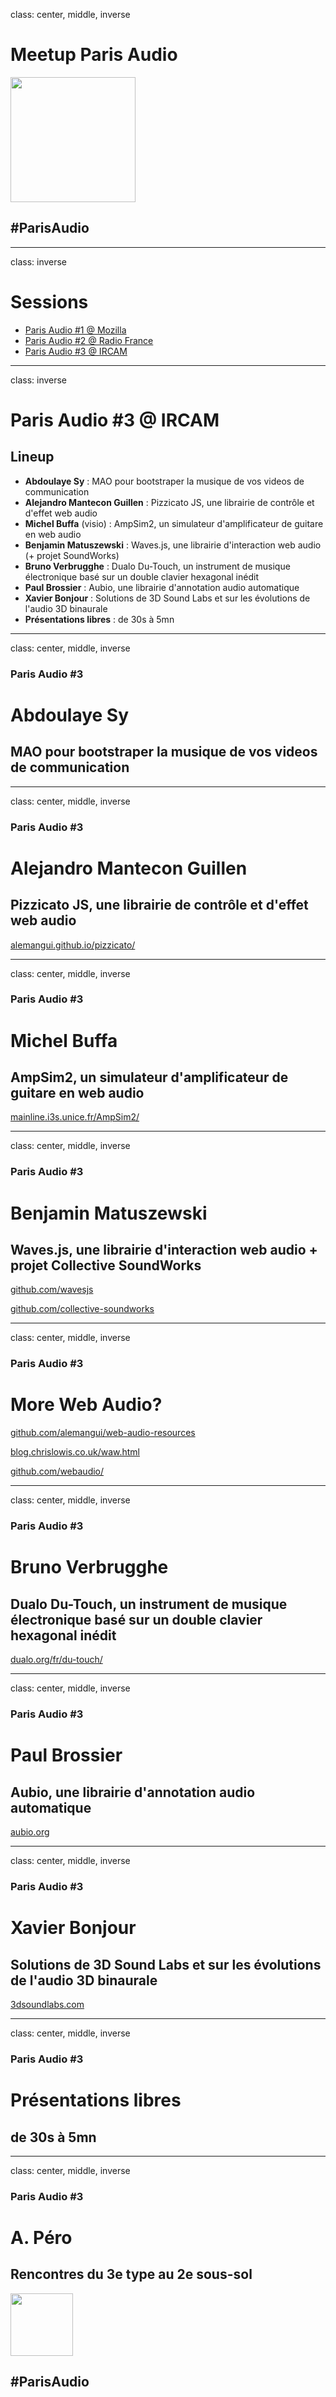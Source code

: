 class: center, middle, inverse

# Meetup Paris Audio

<img src="./img/vu_meter.jpg" height="200px" />

## #ParisAudio

---
class: inverse

# Sessions

- [Paris Audio #1 @ Mozilla](https://www.meetup.com/fr-FR/Paris-Audio/events/183927232/)
- [Paris Audio #2 @ Radio France](https://www.meetup.com/fr-FR/Paris-Audio/events/214035842/)
- [Paris Audio #3 @ IRCAM](Session3/index.html)

---
class: inverse

# Paris Audio #3 @ IRCAM

## Lineup

- **Abdoulaye Sy** : MAO pour bootstraper la musique de vos videos de communication
- **Alejandro Mantecon Guillen** : Pizzicato JS, une librairie de contrôle et d'effet web audio
- **Michel Buffa** (visio) : AmpSim2, un simulateur d'amplificateur de guitare en web audio
- **Benjamin Matuszewski** : Waves.js, une librairie d'interaction web audio (+ projet SoundWorks)
- **Bruno Verbrugghe** : Dualo Du-Touch, un instrument de musique électronique basé sur un double clavier hexagonal inédit
- **Paul Brossier** : Aubio, une librairie d'annotation audio automatique
- **Xavier Bonjour** : Solutions de 3D Sound Labs et sur les évolutions de l'audio 3D binaurale
- **Présentations libres** : de 30s à 5mn

---
class: center, middle, inverse

### Paris Audio #3

# Abdoulaye Sy

## MAO pour bootstraper la musique de vos videos de communication

---
class: center, middle, inverse

### Paris Audio #3

# Alejandro Mantecon Guillen

## Pizzicato JS, une librairie de contrôle et d'effet web audio

[alemangui.github.io/pizzicato/](https://alemangui.github.io/pizzicato/)

---
class: center, middle, inverse

### Paris Audio #3

# Michel Buffa

## AmpSim2, un simulateur d'amplificateur de guitare en web audio

[mainline.i3s.unice.fr/AmpSim2/](https://mainline.i3s.unice.fr/AmpSim2/)

---
class: center, middle, inverse

### Paris Audio #3

# Benjamin Matuszewski

## Waves.js, une librairie d'interaction web audio + projet Collective SoundWorks

[github.com/wavesjs](https://github.com/wavesjs)

[github.com/collective-soundworks](https://github.com/collective-soundworks)

---
class: center, middle, inverse

### Paris Audio #3

# More Web Audio?

[github.com/alemangui/web-audio-resources](https://github.com/alemangui/web-audio-resources)

[blog.chrislowis.co.uk/waw.html](http://blog.chrislowis.co.uk/waw.html)

[github.com/webaudio/](https://github.com/webaudio/)

---
class: center, middle, inverse

### Paris Audio #3

# Bruno Verbrugghe

## Dualo Du-Touch, un instrument de musique électronique basé sur un double clavier hexagonal inédit

[dualo.org/fr/du-touch/](https://dualo.org/fr/du-touch/)

---
class: center, middle, inverse

### Paris Audio #3

# Paul Brossier

## Aubio, une librairie d'annotation audio automatique

[aubio.org](http://aubio.org)

---
class: center, middle, inverse

### Paris Audio #3

# Xavier Bonjour

## Solutions de 3D Sound Labs et sur les évolutions de l'audio 3D binaurale

[3dsoundlabs.com](http://www.3dsoundlabs.com/)

---
class: center, middle, inverse

### Paris Audio #3

# Présentations libres

## de 30s à 5mn

---
class: center, middle, inverse

### Paris Audio #3

# A. Péro

## Rencontres du 3e type au 2e sous-sol

<img src="./img/vu_meter.jpg" height="100px" />

## #ParisAudio
